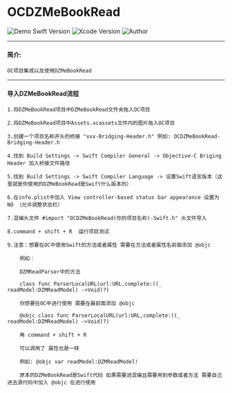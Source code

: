 # OCDZMeBookRead
![Demo Swift Version](https://img.shields.io/badge/Swift-4.1-orange.svg)
![Xcode Version](https://img.shields.io/badge/Xcode-9.3-orange.svg)
![Author](https://img.shields.io/badge/Author-DZM-blue.svg)

****
#### 简介:

    OC项目集成以及使用DZMeBookRead
    
 ****   
#### 导入DZMeBookRead流程
    1.将DZMeBookRead项目中DZMeBookRead文件夹拖入OC项目
    
    2.将DZMeBookRead项目中Assets.xcassets文件内的图片拖入OC项目
    
    3.创建一个项目名称开头的桥接 "xxx-Bridging-Header.h" 例如: OCDZMeBookRead-Bridging-Header.h
    
    4.找到 Build Settings -> Swift Compiler General -> Objective-C Briging Header 加入桥接文件路径
    
    5.找到 Build Settings -> Swift Compiler Language -> 设置Swift语言版本（这里就是你使用的DZMeBookRead是Swift什么版本的）
    
    6.在info.plist中加入 View controller-based status bar appearance 设置为 NO （允许调整状态栏）
    
    7.混编头文件 #import "OCDZMeBookRead(你的项目名称)-Swift.h" 头文件导入
    
    8.command + shift + R  运行项目测试
    
    9.注意：想要在OC中使用Swift的方法或者属性 需要在方法或者属性名前面添加 @objc
        
        例如：
        
        DZMReadParser中的方法
        
        class func ParserLocalURL(url:URL,complete:((_ readModel:DZMReadModel) ->Void)?)
        
        你想要在OC中进行使用 需要在最前面添加 @objc
        
        @objc class func ParserLocalURL(url:URL,complete:((_ readModel:DZMReadModel) ->Void)?)
        
        再 command + shift + R
        
        可以调用了 属性也是一样
        
        例如: @objc var readModel:DZMReadModel!
        
        原本的DZMeBookRead是Swift代码 如果需要进混编且需要用到参数或者方法 需要自己进去源代码中加入 @objc 在进行使用
    
    
